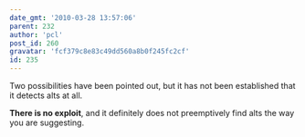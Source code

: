 ```yaml
---
date_gmt: '2010-03-28 13:57:06'
parent: 232
author: 'pcl'
post_id: 260
gravatar: 'fcf379c8e83c49dd560a8b0f245fc2cf'
id: 235
---
```


Two possibilities have been pointed out, but it has not been established that it detects alts at all.

<b>There is no exploit</b>, and it definitely does not preemptively find alts the way you are suggesting.